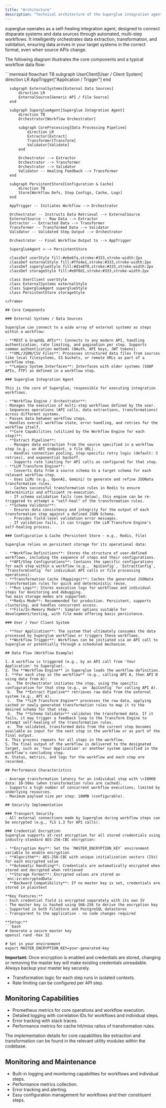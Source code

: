 ```yaml
---
title: "Architecture"
description: "Technical architecture of the Superglue integration agent and its data flow"
---
```


superglue operates as a self-healing integration agent, designed to connect disparate systems and data sources through automated, multi-step workflows. It intelligently orchestrates data extraction, transformation, and validation, ensuring data arrives in your target systems in the correct format, even when source APIs change.

The following diagram illustrates the core components and a typical workflow data flow:

<Frame>
  ```mermaid
  flowchart TB
      subgraph UserClient[User / Client System]
          direction LR
          AppTrigger["Application / Trigger"]
      end
  
      subgraph ExternalSystems[External Data Sources]
          direction LR
          ExternalSource[Generic API / File Source]
      end
  
      subgraph SuperglueAgent[Superglue Integration Agent]
          direction TB
          Orchestrator[Workflow Orchestrator]
          
          subgraph CoreProcessing[Data Processing Pipeline]
              direction LR
              Extractor[Extract]
              Transformer[Transform]
              Validator[Validate]
          end
          
          Orchestrator --> Extractor
          Orchestrator --> Transformer
          Orchestrator --> Validator
          Validator -- Healing Feedback --> Transformer
      end
  
      subgraph PersistentStore[Configuration & Cache]
          direction TB
          Store[Workflow Defs, Step Configs, Cache, Logs]
      end
  
      AppTrigger -- Initiates Workflow --> Orchestrator
      
      Orchestrator -- Instructs Data Retrieval --> ExternalSource
      ExternalSource -- Raw Data --> Extractor
      Extractor -- Extracted Data --> Transformer
      Transformer -- Transformed Data --> Validator
      Validator -- Validated Step Output --> Orchestrator
      
      Orchestrator -- Final Workflow Output to --> AppTrigger
  
      SuperglueAgent <--> PersistentStore
  
      classDef userStyle fill:#e6e6fa,stroke:#333,stroke-width:2px
      classDef externalStyle fill:#ffe4e1,stroke:#333,stroke-width:2px
      classDef superglueStyle fill:#d1e0f0,stroke:#333,stroke-width:2px
      classDef storageStyle fill:#e0f0d1,stroke:#333,stroke-width:2px
  
      class UserClient userStyle
      class ExternalSystems externalStyle
      class SuperglueAgent superglueStyle
      class PersistentStore storageStyle
  ```
</Frame>

## Core Components

### External Systems / Data Sources

Superglue can connect to a wide array of external systems as steps within a workflow:

- **REST & GraphQL APIs**: Connects to any modern API, handling authentication, rate limiting, and pagination per step. Supports common authentication methods (OAuth, API keys, JWT tokens).
- **XML/JSON/CSV Files**: Processes structured data files from sources like local filesystems, S3 buckets, or remote URLs as part of a workflow step.
- **Legacy System Interfaces**: Interfaces with older systems (SOAP APIs, FTP) as defined in a workflow step.

### Superglue Integration Agent

This is the core of Superglue, responsible for executing integration workflows.

- **Workflow Engine / Orchestrator**:
  - Manages the execution of multi-step workflows defined by the user.
  - Sequences operations (API calls, data extractions, transformations) across different systems.
  - Passes data between workflow steps.
  - Handles overall workflow state, error handling, and retries for the workflow itself.
- **Core Capabilities (utilized by the Workflow Engine for each step)**:
  - **Extract Pipeline**:
    - Manages data extraction from the source specified in a workflow step (e.g., an API endpoint, a file URL).
    - Handles connection pooling, step-specific retry logic (default: 3 retries), and exponential backoff.
    - Supports rate limiting for API calls as configured for that step.
  - **LLM Transform Engine**:
    - Converts data from a source schema to a target schema for each relevant workflow step.
    - Uses LLMs (e.g., OpenAI, Gemini) to generate and refine JSONata transformation rules.
    - Caches successful transformation rules in Redis to ensure deterministic and efficient re-execution.
    - If schema validation fails (see below), this engine can be re-triggered to attempt a "self-heal" of the transformation rules.
  - **Schema Validator**:
    - Ensures data consistency and integrity for the output of each transformation step against a defined JSON Schema.
    - Provides field-level validation error messages.
    - If validation fails, it can trigger the LLM Transform Engine's self-healing process.

### Configuration & Cache (Persistent Store - e.g., Redis, File)

Superglue relies on persistent storage for its operational data:

- **Workflow Definitions**: Stores the structure of user-defined workflows, including the sequence of steps and their configurations.
- **API/Step Configurations**: Contains the specific configurations for each step within a workflow (e.g., `ApiConfig`, `ExtractConfig`, `TransformConfig` for individual API calls or file processing operations).
- **Transformation Cache (Mappings)**: Caches the generated JSONata transformation rules for quick and deterministic reuse.
- **Run Logs**: Stores execution logs for workflows and individual steps for monitoring and debugging.
  Two main storage modes are supported:
- **Redis Mode**: Recommended for production. Persistent, supports clustering, and handles concurrent access.
- **File/In-Memory Mode**: Simpler options suitable for development/testing, with file mode offering basic persistence.

### User / Your Client System

- **Your Application**: The system that ultimately consumes the data processed by Superglue workflows or triggers these workflows.
- **Workflow Trigger**: Workflows can be initiated via an API call to Superglue or potentially through a scheduled mechanism.

## Data Flow (Workflow Example)

1. A workflow is triggered (e.g., by an API call from 'Your Application' to Superglue).
2. The **Workflow Engine** in Superglue loads the workflow definition.
3. **For each step in the workflow** (e.g., calling API A, then API B using data from A):
   a.  The Orchestrator initiates the step, using the specific configuration for that step (e.g., an `ApiConfig` for calling API A).
   b.  The **Extract Pipeline** retrieves raw data from the external system (e.g., API A).
   c.  The **LLM Transform Engine** processes the raw data, applying cached or newly generated transformation rules to map it to the desired schema for that step.
   d.  The **Schema Validator** validates the transformed data. If it fails, it may trigger a feedback loop to the Transform Engine to attempt self-healing of the transformation rules.
   e.  The validated, transformed data from the current step becomes available as input for the next step in the workflow or as part of the final output.
4. This process repeats for all steps in the workflow.
5. The final output of the workflow is delivered to the designated target, such as 'Your Application' or another system specified in the workflow's concluding step.
6. Status, metrics, and logs for the workflow and each step are recorded.

## Performance Characteristics

- Average transformation latency for an individual step with \<100KB data: 10-50ms (when transformation rules are cached).
- Supports a high number of concurrent workflow executions, limited by underlying resources.
- Maximum payload size per step: 100MB (configurable).

## Security Implementation

### Transport Security
- All external connections made by Superglue during workflow steps can be encrypted (e.g., TLS 1.3 for API calls).

### Credential Encryption
Superglue supports at-rest encryption for all stored credentials using industry-standard AES-256-CBC encryption:

- **Encryption Key**: Set the `MASTER_ENCRYPTION_KEY` environment variable to enable encryption
- **Algorithm**: AES-256-CBC with unique initialization vectors (IVs) for each encrypted value
- **Automatic Handling**: Credentials are automatically encrypted when stored and decrypted when retrieved
- **Storage Format**: Encrypted values are stored as `enc:iv:encryptedData`
- **Backward Compatibility**: If no master key is set, credentials are stored in plaintext

**Key Features:**
- Each credential field is encrypted separately with its own IV
- The master key is hashed using SHA-256 to derive the encryption key
- Supported in both FileStore and PostgreSQL datastores
- Transparent to the application - no code changes required

**Setup:**
```bash
# Generate a secure master key
openssl rand -hex 32

# Set in your environment
export MASTER_ENCRYPTION_KEY=your-generated-key
```

**Important:** Once encryption is enabled and credentials are stored, changing or removing the master key will make existing credentials unreadable. Always backup your master key securely.
- Transformation logic for each step runs in isolated contexts.
- Rate limiting can be configured per API step.

## Monitoring Capabilities

- Prometheus metrics for core operations and workflow execution.
- Detailed logging with correlation IDs for workflows and individual steps.
- Error tracking with stack traces.
- Performance metrics for cache hit/miss ratios of transformation rules.

The implementation details for core capabilities like extraction and transformation can be found in the relevant utility modules within the codebase.

## Monitoring and Maintenance

- Built-in logging and monitoring capabilities for workflows and individual steps.
- Performance metrics collection.
- Error tracking and alerting.
- Easy configuration management for workflows and their constituent steps.